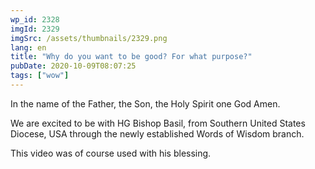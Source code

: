 ```yaml
---
wp_id: 2328
imgId: 2329
imgSrc: /assets/thumbnails/2329.png
lang: en
title: "Why do you want to be good? For what purpose?"
pubDate: 2020-10-09T08:07:25
tags: ["wow"]
---
```


<!-- page: 6 -->

<p>In the name of the Father, the Son, the Holy Spirit one God Amen.</p>
<p>We are excited to be with HG Bishop Basil, from Southern United States Diocese, USA through the newly established Words of Wisdom branch.</p>
<p>This video was of course used with his blessing.</p>
